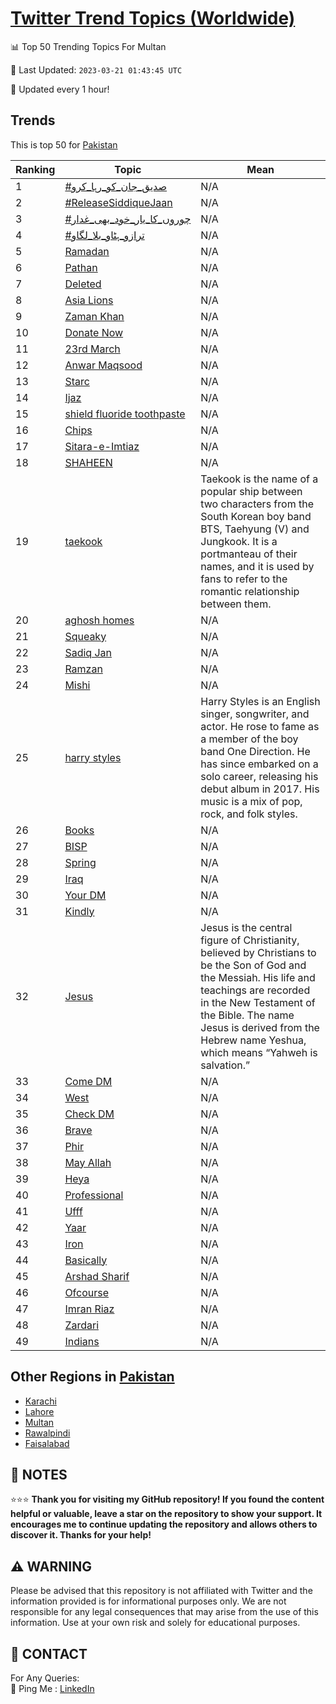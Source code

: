 [Twitter Trend Topics (Worldwide)](https://github.com/ErcinDedeoglu/Twitter-Trend-Topics)
==========


📊 Top 50 Trending Topics For Multan

📆 Last Updated: `2023-03-21 01:43:45 UTC`

🔧 Updated every 1 hour!


## Trends

This is top 50 for [Pakistan](</Pakistan>)

| Ranking | Topic | Mean |
| ------- | ------------ | ------------ |
| 1 | [#صدیق_جان_کو_رہا_کرو](http://twitter.com/search?q=%23%d8%b5%d8%af%db%8c%d9%82_%d8%ac%d8%a7%d9%86_%da%a9%d9%88_%d8%b1%db%81%d8%a7_%da%a9%d8%b1%d9%88) | N/A |
| 2 | [#ReleaseSiddiqueJaan](http://twitter.com/search?q=%23ReleaseSiddiqueJaan) | N/A |
| 3 | [#چوروں_کا_یار_خود_بھی_غدار](http://twitter.com/search?q=%23%da%86%d9%88%d8%b1%d9%88%da%ba_%da%a9%d8%a7_%db%8c%d8%a7%d8%b1_%d8%ae%d9%88%d8%af_%d8%a8%da%be%db%8c_%d8%ba%d8%af%d8%a7%d8%b1) | N/A |
| 4 | [#ترازو_ہٹاو_بلا_لگاو](http://twitter.com/search?q=%23%d8%aa%d8%b1%d8%a7%d8%b2%d9%88_%db%81%d9%b9%d8%a7%d9%88_%d8%a8%d9%84%d8%a7_%d9%84%da%af%d8%a7%d9%88) | N/A |
| 5 | [Ramadan](http://twitter.com/search?q=Ramadan) | N/A |
| 6 | [Pathan](http://twitter.com/search?q=Pathan) | N/A |
| 7 | [Deleted](http://twitter.com/search?q=Deleted) | N/A |
| 8 | [Asia Lions](http://twitter.com/search?q=Asia+Lions) | N/A |
| 9 | [Zaman Khan](http://twitter.com/search?q=Zaman+Khan) | N/A |
| 10 | [Donate Now](http://twitter.com/search?q=Donate+Now) | N/A |
| 11 | [23rd March](http://twitter.com/search?q=23rd+March) | N/A |
| 12 | [Anwar Maqsood](http://twitter.com/search?q=Anwar+Maqsood) | N/A |
| 13 | [Starc](http://twitter.com/search?q=Starc) | N/A |
| 14 | [Ijaz](http://twitter.com/search?q=Ijaz) | N/A |
| 15 | [shield fluoride toothpaste](http://twitter.com/search?q=shield+fluoride+toothpaste) | N/A |
| 16 | [Chips](http://twitter.com/search?q=Chips) | N/A |
| 17 | [Sitara-e-Imtiaz](http://twitter.com/search?q=Sitara-e-Imtiaz) | N/A |
| 18 | [SHAHEEN](http://twitter.com/search?q=SHAHEEN) | N/A |
| 19 | [taekook](http://twitter.com/search?q=taekook) | Taekook is the name of a popular ship between two characters from the South Korean boy band BTS, Taehyung (V) and Jungkook. It is a portmanteau of their names, and it is used by fans to refer to the romantic relationship between them. |
| 20 | [aghosh homes](http://twitter.com/search?q=aghosh+homes) | N/A |
| 21 | [Squeaky](http://twitter.com/search?q=Squeaky) | N/A |
| 22 | [Sadiq Jan](http://twitter.com/search?q=Sadiq+Jan) | N/A |
| 23 | [Ramzan](http://twitter.com/search?q=Ramzan) | N/A |
| 24 | [Mishi](http://twitter.com/search?q=Mishi) | N/A |
| 25 | [harry styles](http://twitter.com/search?q=harry+styles) | Harry Styles is an English singer, songwriter, and actor. He rose to fame as a member of the boy band One Direction. He has since embarked on a solo career, releasing his debut album in 2017. His music is a mix of pop, rock, and folk styles. |
| 26 | [Books](http://twitter.com/search?q=Books) | N/A |
| 27 | [BISP](http://twitter.com/search?q=BISP) | N/A |
| 28 | [Spring](http://twitter.com/search?q=Spring) | N/A |
| 29 | [Iraq](http://twitter.com/search?q=Iraq) | N/A |
| 30 | [Your DM](http://twitter.com/search?q=Your+DM) | N/A |
| 31 | [Kindly](http://twitter.com/search?q=Kindly) | N/A |
| 32 | [Jesus](http://twitter.com/search?q=Jesus) | Jesus is the central figure of Christianity, believed by Christians to be the Son of God and the Messiah. His life and teachings are recorded in the New Testament of the Bible. The name Jesus is derived from the Hebrew name Yeshua, which means “Yahweh is salvation.” |
| 33 | [Come DM](http://twitter.com/search?q=Come+DM) | N/A |
| 34 | [West](http://twitter.com/search?q=West) | N/A |
| 35 | [Check DM](http://twitter.com/search?q=Check+DM) | N/A |
| 36 | [Brave](http://twitter.com/search?q=Brave) | N/A |
| 37 | [Phir](http://twitter.com/search?q=Phir) | N/A |
| 38 | [May Allah](http://twitter.com/search?q=May+Allah) | N/A |
| 39 | [Heya](http://twitter.com/search?q=Heya) | N/A |
| 40 | [Professional](http://twitter.com/search?q=Professional) | N/A |
| 41 | [Ufff](http://twitter.com/search?q=Ufff) | N/A |
| 42 | [Yaar](http://twitter.com/search?q=Yaar) | N/A |
| 43 | [Iron](http://twitter.com/search?q=Iron) | N/A |
| 44 | [Basically](http://twitter.com/search?q=Basically) | N/A |
| 45 | [Arshad Sharif](http://twitter.com/search?q=Arshad+Sharif) | N/A |
| 46 | [Ofcourse](http://twitter.com/search?q=Ofcourse) | N/A |
| 47 | [Imran Riaz](http://twitter.com/search?q=Imran+Riaz) | N/A |
| 48 | [Zardari](http://twitter.com/search?q=Zardari) | N/A |
| 49 | [Indians](http://twitter.com/search?q=Indians) | N/A |



## Other Regions in [Pakistan](</Pakistan>)

* [Karachi](</Pakistan/Karachi.md>)
* [Lahore](</Pakistan/Lahore.md>)
* [Multan](</Pakistan/Multan.md>)
* [Rawalpindi](</Pakistan/Rawalpindi.md>)
* [Faisalabad](</Pakistan/Faisalabad.md>)



## 📝 NOTES

⭐⭐⭐ **Thank you for visiting my GitHub repository! If you found the content helpful or valuable, leave a star on the repository to show your support. It encourages me to continue updating the repository and allows others to discover it. Thanks for your help!**


## ⚠️ WARNING

Please be advised that this repository is not affiliated with Twitter and the information provided is for informational purposes only. We are not responsible for any legal consequences that may arise from the use of this information. Use at your own risk and solely for educational purposes.


## 📨 CONTACT

 For Any Queries:  
            🏓 Ping Me : [LinkedIn](https://www.linkedin.com/in/ercindedeoglu/)
